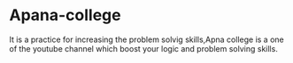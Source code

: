 # Apana-college
It is a practice for increasing the problem solvig skills,Apna college is a one of the youtube channel which boost your logic and problem solving skills.
